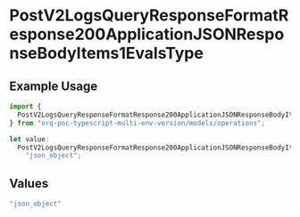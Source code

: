 # PostV2LogsQueryResponseFormatResponse200ApplicationJSONResponseBodyItems1EvalsType

## Example Usage

```typescript
import {
  PostV2LogsQueryResponseFormatResponse200ApplicationJSONResponseBodyItems1EvalsType,
} from "orq-poc-typescript-multi-env-version/models/operations";

let value:
  PostV2LogsQueryResponseFormatResponse200ApplicationJSONResponseBodyItems1EvalsType =
    "json_object";
```

## Values

```typescript
"json_object"
```